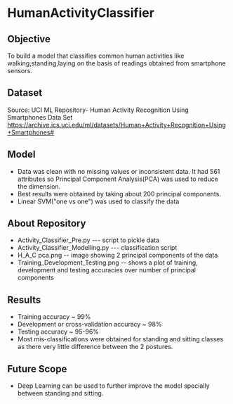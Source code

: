 # HumanActivityClassifier

## Objective
To build a model that classifies common human activities like walking,standing,laying on the basis of readings obtained from smartphone sensors.
## Dataset
Source: UCI ML Repository-
Human Activity Recognition Using Smartphones Data Set
https://archive.ics.uci.edu/ml/datasets/Human+Activity+Recognition+Using+Smartphones#
## Model
* Data was clean with no missing values or inconsistent data. It had 561 attributes so Principal Component Analysis(PCA) was used to reduce the dimension.
* Best results were obtained by taking about 200 principal components.
* Linear SVM("one vs one") was used to classify the data
## About Repository
* Activity_Classifier_Pre.py --- script to pickle data
* Activity_Classifier_Modelling.py --- classification script
* H_A_C pca.png -- image showing 2 principal components of the data
* Training_Development_Testing.png -- shows a plot of training, development and testing accuracies over number of principal components
## Results
* Training accuracy ~ 99%
* Development or cross-validation accuracy ~ 98%
* Testing accuracy ~ 95-96%
* Most mis-classifications were obtained for standing and sitting classes as there very little difference between the 2 postures.

## Future Scope
* Deep Learning can be used to further improve the model specially between standing and sitting.


